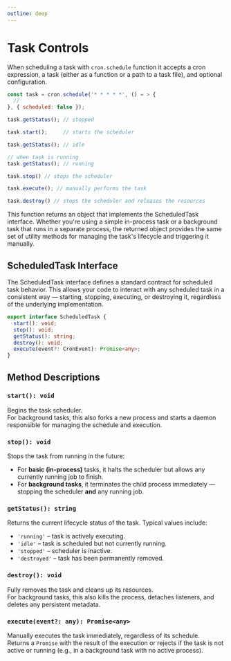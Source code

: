 ```yaml
---
outline: deep
---
```


# Task Controls
When scheduling a task with `cron.schedule` function it accepts a cron expression, a task (either as a function or a path to a task file), and optional configuration.

```js
const task = cron.schedule('* * * * *', () = > {
  //
}, { scheduled: false });

task.getStatus(); // stopped

task.start();     // starts the scheduler

task.getStatus(); // idle

// when task is running
task.getStatus(); // running

task.stop() // stops the scheduler

task.execute(); // manually performs the task

task.destroy() // stops the scheduler and releases the resources
```

This function returns an object that implements the ScheduledTask interface. Whether you're using a simple in-process task or a background task that runs in a separate process, the returned object provides the same set of utility methods for managing the task's lifecycle and triggering it manually.

## ScheduledTask Interface
The ScheduledTask interface defines a standard contract for scheduled task behavior. This allows your code to interact with any scheduled task in a consistent way — starting, stopping, executing, or destroying it, regardless of the underlying implementation.

```ts
export interface ScheduledTask {
  start(): void;
  stop(): void;
  getStatus(): string;
  destroy(): void;
  execute(event?: CronEvent): Promise<any>;
}
```

## Method Descriptions

### `start(): void`
Begins the task scheduler.  
For background tasks, this also forks a new process and starts a daemon responsible for managing the schedule and execution.

### `stop(): void`
Stops the task from running in the future:
- For **basic (in-process)** tasks, it halts the scheduler but allows any currently running job to finish.
- For **background tasks**, it terminates the child process immediately — stopping the scheduler **and** any running job.

### `getStatus(): string`
Returns the current lifecycle status of the task. Typical values include:
- `'running'` – task is actively executing.
- `'idle'` – task is scheduled but not currently running.
- `'stopped'` – scheduler is inactive.
- `'destroyed'` – task has been permanently removed.

### `destroy(): void`
Fully removes the task and cleans up its resources.  
For background tasks, this also kills the process, detaches listeners, and deletes any persistent metadata.

### `execute(event?: any): Promise<any>`
Manually executes the task immediately, regardless of its schedule.  
Returns a `Promise` with the result of the execution or rejects if the task is not active or running (e.g., in a background task with no active process).
